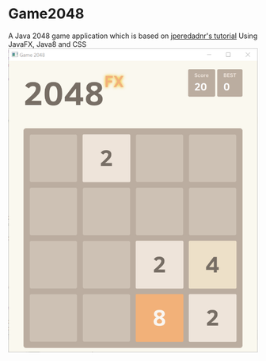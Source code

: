 # Game2048
A Java 2048 game application which is based on [jperedadnr's tutorial](https://github.com/changx03/Game2048HOL)
Using JavaFX, Java8 and CSS
![Screen shot](https://github.com/changx03/Game2048/blob/master/screenshot1.PNG)